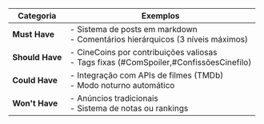 
| Categoria       | Exemplos                                                                                 |
| --------------- | ---------------------------------------------------------------------------------------- |
| **Must Have**   | - Sistema de posts em markdown<br>- Comentários hierárquicos (3 níveis máximos)          |
| **Should Have** | - CineCoins por contribuições valiosas<br>- Tags fixas (#ComSpoiler,#ConfissõesCinefilo) |
| **Could Have**  | - Integração com APIs de filmes (TMDb)<br>- Modo noturno automático                      |
| **Won't Have**  | - Anúncios tradicionais<br>- Sistema de notas ou rankings                                |
